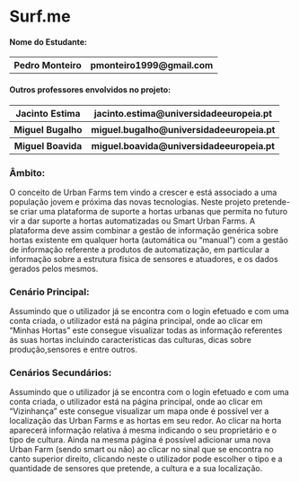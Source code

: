 # Surf.me
<h4>Nome do Estudante:</h4>
<table>
  <tr>
    <th>Pedro Monteiro</th>
    <th>pmonteiro1999@gmail.com</th>
  </tr>
  </table>
  
  
<h4>Outros professores envolvidos no projeto:</h4>
<table>
  <tr>
    <th>Jacinto Estima</th>
    <th>jacinto.estima@universidadeeuropeia.pt</th>
  </tr>
    <tr>
    <th>Miguel Bugalho</th>
    <th>miguel.bugalho@universidadeeuropeia.pt</th>
  </tr>
    <tr>
    <th>Miguel Boavida</th>
    <th>miguel.boavida@universidadeeuropeia.pt</th>
  </tr>
   </table>

<h3>Âmbito:</h3>
O conceito de Urban Farms tem vindo a crescer e está associado a uma população jovem e próxima das novas tecnologias.
Neste projeto pretende-se criar uma plataforma de suporte a hortas urbanas que permita no futuro vir a dar suporte a hortas automatizadas ou Smart Urban Farms. 
A plataforma deve assim combinar a gestão de informação genérica sobre hortas existente em qualquer horta (automática ou “manual”) com a gestão de informação referente a produtos de automatização, em particular a informação sobre a estrutura física de sensores e atuadores, e os dados gerados pelos mesmos.

<h3>Cenário Principal:</h3>
Assumindo que o utilizador já se encontra com o login efetuado e com uma conta criada, o
utilizador está na página principal, onde ao clicar em “Minhas Hortas” este consegue visualizar
todas as informação referentes ás suas hortas incluindo características das culturas, dicas
sobre produção,sensores e entre outros.

<h3>Cenários Secundários:</h3>
Assumindo que o utilizador já se encontra com o login efetuado e com uma conta criada, o
utilizador está na página principal, onde ao clicar em “Vizinhança” este consegue visualizar
um mapa onde é possível ver a localização das Urban Farms e as hortas em seu redor. Ao
clicar na horta aparecerá informação relativa á mesma indicando o seu proprietário e o tipo
de cultura.
Ainda na mesma página é possível adicionar uma nova Urban Farm (sendo smart ou não) ao
clicar no sinal que se encontra no canto superior direito, clicando neste o utilizador pode
escolher o tipo e a quantidade de sensores que pretende, a cultura e a sua localização. 

</body>
</html>
